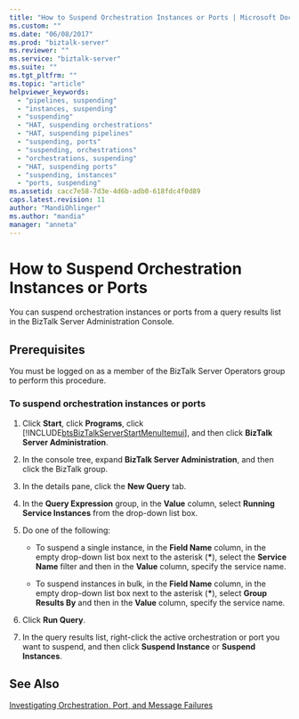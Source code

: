 ```yaml
---
title: "How to Suspend Orchestration Instances or Ports | Microsoft Docs"
ms.custom: ""
ms.date: "06/08/2017"
ms.prod: "biztalk-server"
ms.reviewer: ""
ms.service: "biztalk-server"
ms.suite: ""
ms.tgt_pltfrm: ""
ms.topic: "article"
helpviewer_keywords: 
  - "pipelines, suspending"
  - "instances, suspending"
  - "suspending"
  - "HAT, suspending orchestrations"
  - "HAT, suspending pipelines"
  - "suspending, ports"
  - "suspending, orchestrations"
  - "orchestrations, suspending"
  - "HAT, suspending ports"
  - "suspending, instances"
  - "ports, suspending"
ms.assetid: cacc7e58-7d3e-4d6b-adb0-618fdc4f0d89
caps.latest.revision: 11
author: "MandiOhlinger"
ms.author: "mandia"
manager: "anneta"
---
```

# How to Suspend Orchestration Instances or Ports
You can suspend orchestration instances or ports from a query results list in the BizTalk Server Administration Console.  
  
## Prerequisites  
 You must be logged on as a member of the BizTalk Server Operators group to perform this procedure.  
  
### To suspend orchestration instances or ports  
  
1.  Click **Start**, click **Programs**, click [!INCLUDE[btsBizTalkServerStartMenuItemui](../includes/btsbiztalkserverstartmenuitemui-md.md)], and then click **BizTalk Server Administration**.  
  
2.  In the console tree, expand **BizTalk Server Administration**, and then click the BizTalk group.  
  
3.  In the details pane, click the **New Query** tab.  
  
4.  In the **Query Expression** group, in the **Value** column, select **Running Service Instances** from the drop-down list box.  
  
5.  Do one of the following:  
  
    -   To suspend a single instance, in the **Field Name** column, in the empty drop-down list box next to the asterisk (**\***), select the **Service Name** filter and then in the **Value** column, specify the service name.  
  
    -   To suspend instances in bulk, in the **Field Name** column, in the empty drop-down list box next to the asterisk (**\***), select **Group Results By** and then in the **Value** column, specify the service name.  
  
6.  Click **Run Query**.  
  
7.  In the query results list, right-click the active orchestration or port you want to suspend, and then click **Suspend Instance** or **Suspend Instances**.  
  
## See Also  
 [Investigating Orchestration, Port, and Message Failures](../core/investigating-orchestration-port-and-message-failures.md)